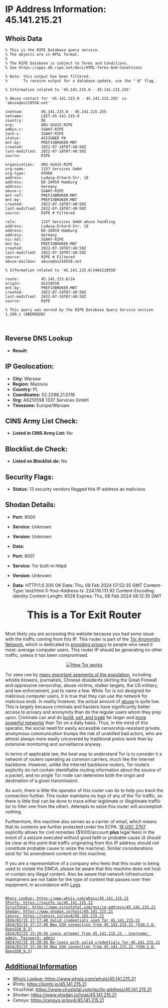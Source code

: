 # IP Address Information: 45.141.215.21

## Whois Data
```
% This is the RIPE Database query service.
% The objects are in RPSL format.
%
% The RIPE Database is subject to Terms and Conditions.
% See https://apps.db.ripe.net/docs/HTML-Terms-And-Conditions

% Note: this output has been filtered.
%       To receive output for a database update, use the "-B" flag.

% Information related to '45.141.215.0 - 45.141.215.255'

% Abuse contact for '45.141.215.0 - 45.141.215.255' is 'abuse@as210558.net'

inetnum:        45.141.215.0 - 45.141.215.255
netname:        LEET-45-141-215-0
country:        DE
org:            ORG-SG415-RIPE
admin-c:        SGAH7-RIPE
tech-c:         SGAH7-RIPE
status:         ASSIGNED PA
mnt-by:         PREFIXBROKER-MNT
created:        2022-07-18T07:40:50Z
last-modified:  2022-07-18T07:40:50Z
source:         RIPE

organisation:   ORG-SG415-RIPE
org-name:       1337 Services GmbH
org-type:       OTHER
address:        Ludwig-Erhard-Str. 18
address:        DE-20459 Hamburg
address:        Germany
abuse-c:        SGAH7-RIPE
mnt-ref:        PREFIXBROKER-MNT
mnt-by:         PREFIXBROKER-MNT
created:        2022-07-18T07:40:50Z
last-modified:  2022-07-18T07:40:50Z
source:         RIPE # Filtered

role:           1337 Services GmbH abuse handling
address:        Ludwig-Erhard-Str. 18
address:        DE-20459 Hamburg
address:        Germany
nic-hdl:        SGAH7-RIPE
mnt-by:         PREFIXBROKER-MNT
created:        2022-07-18T07:40:50Z
last-modified:  2022-07-18T07:40:50Z
source:         RIPE # Filtered
abuse-mailbox:  abuse@as210558.net

% Information related to '45.141.215.0/24AS210558'

route:          45.141.215.0/24
origin:         AS210558
mnt-by:         PREFIXBROKER-MNT
created:        2022-07-18T07:40:50Z
last-modified:  2022-07-18T07:40:50Z
source:         RIPE

% This query was served by the RIPE Database Query Service version 1.109.1 (ABERDEEN)



```
## Reverse DNS Lookup
- **Result:** 

## IP Geolocation:
- **City:** Warsaw
- **Region:** Mazovia
- **Country:** PL
- **Coordinates:** 52.2298,21.0118
- **Org:** AS210558 1337 Services GmbH
- **Timezone:** Europe/Warsaw

## CINS Army List Check:
- **Listed in CINS Army List:** 
No

## Blocklist.de Check:
- **Listed on Blocklist.de:** 
No

## Security Flags:
- **Status:** 13 security vendors flagged this IP address as malicious

## Shodan Details:
- **Port:** 9000
- **Service:** Unknown
- **Version:** Unknown
- **Data:** 

- **Port:** 9001
- **Service:** Tor built-in httpd
- **Version:** Unknown
- **Data:** HTTP/1.0 200 OK
Date: Thu, 08 Feb 2024 07:52:35 GMT
Content-Type: text/html
X-Your-Address-Is: 224.116.131.92
Content-Encoding: identity
Content-Length: 6526
Expires: Thu, 08 Feb 2024 08:12:35 GMT

<?xml version="1.0"?>
<!DOCTYPE html PUBLIC "-//W3C//DTD XHTML 1.0 Strict//EN"
    "http://www.w3.org/TR/xhtml1/DTD/xhtml1-strict.dtd">
<html xmlns="http://www.w3.org/1999/xhtml">
<head>
<meta http-equiv="Content-Type" content="text/html;charset=utf-8" />
<title>This is a Tor Exit Router</title>

<!--

This notice is intended to be placed on a virtual host for a domain that
your Tor exit node IP reverse resolves to so that people who may be about
to file an abuse complaint would check it first before bothering you or
your ISP. Ex:
http://tor-exit.yourdomain.org or http://tor-readme.yourdomain.org.

This type of setup has proven very effective at reducing abuse complaints
for exit node operators.

There are a few places in this document that you may want to customize.
They are marked with FIXME.

-->

</head>
<body>

<p style="text-align:center; font-size:xx-large; font-weight:bold">This is a
Tor Exit Router</p>

<p>
Most likely you are accessing this website because you had some issue with
the traffic coming from this IP. This router is part of the <a
href="https://www.torproject.org/">Tor Anonymity Network</a>, which is
dedicated to <a href="https://2019.www.torproject.org/about/overview">providing
privacy</a> to people who need it most: average computer users. This
router IP should be generating no other traffic, unless it has been
compromised.</p>


<!-- FIXME: you should probably grab your own copy of how_tor_works_thumb.png
     and serve it locally -->

<p style="text-align:center">
<a href="https://2019.www.torproject.org/about/overview">
<img src="https://2019.www.torproject.org/images/how_tor_works_thumb.png" alt="How Tor works" style="border-style:none"/>
</a></p>

<p>
Tor sees use by <a href="https://2019.www.torproject.org/about/torusers">many
important segments of the population</a>, including whistle blowers,
journalists, Chinese dissidents skirting the Great Firewall and oppressive
censorship, abuse victims, stalker targets, the US military, and law
enforcement, just to name a few.  While Tor is not designed for malicious
computer users, it is true that they can use the network for malicious ends.
In reality however, the actual amount of <a
href="https://2019.www.torproject.org/docs/faq-abuse">abuse</a> is quite low. This
is largely because criminals and hackers have significantly better access to
privacy and anonymity than do the regular users whom they prey upon. Criminals
can and do <a
href="http://voices.washingtonpost.com/securityfix/2008/08/web_fraud_20_tools.html">build,
sell, and trade</a> far larger and <a
href="http://voices.washingtonpost.com/securityfix/2008/08/web_fraud_20_distributing_your.html">more
powerful networks</a> than Tor on a daily basis. Thus, in the mind of this
operator, the social need for easily accessible censorship-resistant private,
anonymous communication trumps the risk of unskilled bad actors, who are
almost always more easily uncovered by traditional police work than by
extensive monitoring and surveillance anyway.</p>

<p>
In terms of applicable law, the best way to understand Tor is to consider it a
network of routers operating as common carriers, much like the Internet
backbone. However, unlike the Internet backbone routers, Tor routers
explicitly do not contain identifiable routing information about the source of
a packet, and no single Tor node can determine both the origin and destination
of a given transmission.</p>

<p>
As such, there is little the operator of this router can do to help you track
the connection further. This router maintains no logs of any of the Tor
traffic, so there is little that can be done to trace either legitimate or
illegitimate traffic (or to filter one from the other).  Attempts to
seize this router will accomplish nothing.</p>

<!-- FIXME: US-Only section. Remove if you are a non-US operator -->

<p>
Furthermore, this machine also serves as a carrier of email, which means that
its contents are further protected under the ECPA. <a
href="http://www.law.cornell.edu/uscode/text/18/2707">18
USC 2707</a> explicitly allows for civil remedies ($1000/account
<i><b>plus</b></i>  legal fees)
in the event of a seizure executed without good faith or probable cause (it
should be clear at this point that traffic originating from this IP address
should not constitute probable cause to seize the
machine). Similar considerations exist for 1st amendment content on this
machine.</p>

<!-- FIXME: May or may not be US-only. Some non-US tor nodes have in
     fact reported DMCA harassment... -->

<p>
If you are a representative of a company who feels that this router is being
used to violate the DMCA, please be aware that this machine does not host or
contain any illegal content. Also be aware that network infrastructure
maintainers are not liable for the type of content that passes over their
equipment, in accordance with <a
href="http://www.law.cornell.edu/usc

## Logs
```

Whois Lookup: https://www.whois.com/whois/45.141.215.21
IPinfo: https://ipinfo.io/45.141.215.21
VirusTotal: https://www.virustotal.com/gui/ip-address/45.141.215.21
Shodan: https://www.shodan.io/host/45.141.215.21
Censys: https://censys.io/ipv4/45.141.215.21
2024/02/15 17:17:40 Valid credentials used for 45.141.215.21
2024/02/15 17:17:40 New SSH connection from 45.141.215.21 (SSH-2.0-OpenSSH_9.3)
2024/02/25 15:28:56 Login attempt from 45.141.215.21 - Username: admin, Password: admin
2024/02/25 15:28:56 Re-login with valid credentials for 45.141.215.21
2024/02/25 15:28:56 New SSH connection from 45.141.215.21 (SSH-2.0-OpenSSH_9.3)

```
## Additional Information
- Whois Lookup: https://www.whois.com/whois/45.141.215.21
- IPinfo: https://ipinfo.io/45.141.215.21
- VirusTotal: https://www.virustotal.com/gui/ip-address/45.141.215.21
- Shodan: https://www.shodan.io/host/45.141.215.21
- Censys: https://censys.io/ipv4/45.141.215.21

